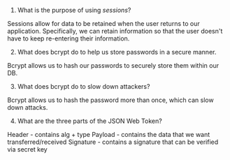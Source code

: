 <!-- Answers to the Short Answer Essay Questions go here -->

1. What is the purpose of using _sessions_?

Sessions allow for data to be retained when the user returns to our application. Specifically, we can retain information so that the user doesn't have to keep re-entering their information.

2. What does bcrypt do to help us store passwords in a secure manner.

Bcrypt allows us to hash our passwords to securely store them within our DB.

3. What does bcrypt do to slow down attackers?

Bcrypt allows us to hash the password more than once, which can slow down attacks.

4. What are the three parts of the JSON Web Token?

Header - contains alg + type
Payload - contains the data that we want transferred/received
Signature - contains a signature that can be verified via secret key
